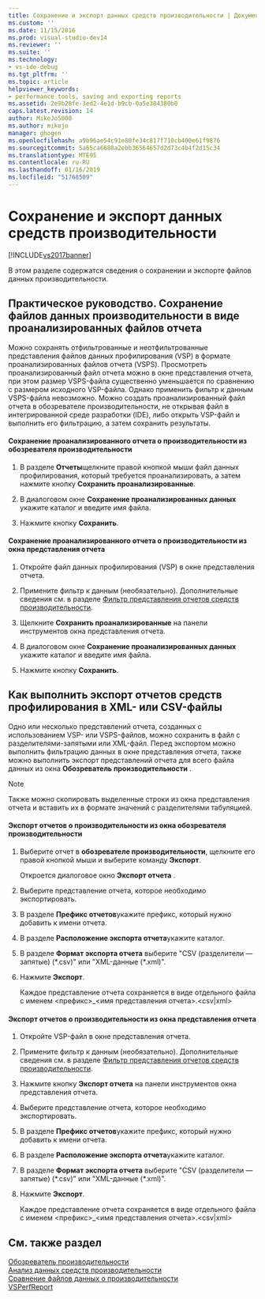 ```yaml
---
title: Сохранение и экспорт данных средств производительности | Документы Майкрософт
ms.custom: ''
ms.date: 11/15/2016
ms.prod: visual-studio-dev14
ms.reviewer: ''
ms.suite: ''
ms.technology:
- vs-ide-debug
ms.tgt_pltfrm: ''
ms.topic: article
helpviewer_keywords:
- performance tools, saving and exporting reports
ms.assetid: 2e9b28fe-3ed2-4e1d-b9cb-0a5e384380b0
caps.latest.revision: 14
author: MikeJo5000
ms.author: mikejo
manager: ghogen
ms.openlocfilehash: a9b96ae54c91e80fe34c817f710cb400e61f9876
ms.sourcegitcommit: 5a65ca6688a2ebb36564657d2d73c4b4f2d15c34
ms.translationtype: MTE95
ms.contentlocale: ru-RU
ms.lasthandoff: 01/16/2019
ms.locfileid: "51768509"
---
```

# <a name="saving-and-exporting-performance-tools-data"></a>Сохранение и экспорт данных средств производительности
[!INCLUDE[vs2017banner](../includes/vs2017banner.md)]

В этом разделе содержатся сведения о сохранении и экспорте файлов данных производительности.  
  
##  <a name="BKMK_Save_Profiler_Data_Files_As_Analyzed_Report_Files"></a> Практическое руководство. Сохранение файлов данных производительности в виде проанализированных файлов отчета  
 Можно сохранять отфильтрованные и неотфильтрованные представления файлов данных профилирования (VSP) в формате проанализированных файлов отчета (VSPS). Просмотреть проанализированный файл отчета можно в окне представления отчета, при этом размер VSPS-файла существенно уменьшается по сравнению с размером исходного VSP-файла. Однако применить фильтр к данным VSPS-файла невозможно. Можно создать проанализированный файл отчета в обозревателе производительности, не открывая файл в интегрированной среде разработки (IDE), либо открыть VSP-файл и выполнить его фильтрацию, а затем сохранить результаты.  
  
#### <a name="to-save-an-analyzed-performance-report-from-the-performance-explorer"></a>Сохранение проанализированного отчета о производительности из обозревателя производительности  
  
1.  В разделе **Отчеты**щелкните правой кнопкой мыши файл данных профилирования, который требуется проанализировать, а затем нажмите кнопку **Сохранить проанализированные**.  
  
2.  В диалоговом окне **Сохранение проанализированных данных** укажите каталог и введите имя файла.  
  
3.  Нажмите кнопку **Сохранить**.  
  
#### <a name="to-save-an-analyzed-performance-report-from-the-report-view-window"></a>Сохранение проанализированного отчета о производительности из окна представления отчета  
  
1.  Откройте файл данных профилирования (VSP) в окне представления отчета.  
  
2.  Примените фильтр к данным (необязательно). Дополнительные сведения см. в разделе [Фильтр представления отчетов средств производительности](../profiling/performance-report-view-filter.md).  
  
3.  Щелкните **Сохранить проанализированные** на панели инструментов окна представления отчета.  
  
4.  В диалоговом окне **Сохранение проанализированных данных** укажите каталог и введите имя файла.  
  
5.  Нажмите кнопку **Сохранить**.  
  
## <a name="how-to-export-profiling-tools-reports-to-an-xml-or-csv-file"></a>Как выполнить экспорт отчетов средств профилирования в XML- или CSV-файлы  
 Одно или несколько представлений отчета, созданных с использованием VSP- или VSPS-файлов, можно сохранить в файл с разделителями-запятыми или XML-файл. Перед экспортом можно выполнить фильтрацию данных в окне представления отчета, также можно выполнить экспорт представлений отчета для всего файла данных из окна **Обозреватель производительности** .  
  
> [!NOTE]
>  Также можно скопировать выделенные строки из окна представления отчета и вставить их в формате значений с разделителями табуляцией.  
  
#### <a name="to-export-performance-reports-from-the-performance-explorer-window"></a>Экспорт отчетов о производительности из окна обозревателя производительности  
  
1.  Выберите отчет в **обозревателе производительности**, щелкните его правой кнопкой мыши и выберите команду **Экспорт**.  
  
     Откроется диалоговое окно **Экспорт отчета** .  
  
2.  Выберите представление отчета, которое необходимо экспортировать.  
  
3.  В разделе **Префикс отчетов**укажите префикс, который нужно добавить к имени отчета.  
  
4.  В разделе **Расположение экспорта отчета**укажите каталог.  
  
5.  В разделе **Формат экспорта отчета** выберите "CSV (разделители — запятые) (*.csv)" или "XML-данные (\*.xml)".  
  
6.  Нажмите **Экспорт**.  
  
     Каждое представление отчета сохраняется в виде отдельного файла с именем \<префикс>_\<имя представления отчета>.\<csv&#124;xml>  
  
#### <a name="to-export-performance-reports-from-the-report-view-window"></a>Экспорт отчетов о производительности из окна представления отчета  
  
1.  Откройте VSP-файл в окне представления отчета.  
  
2.  Примените фильтр к данным (необязательно). Дополнительные сведения см. в разделе [Фильтр представления отчетов средств производительности](../profiling/performance-report-view-filter.md).  
  
3.  Нажмите кнопку **Экспорт отчета** на панели инструментов окна представления отчета.  
  
4.  Выберите представление отчета, которое необходимо экспортировать.  
  
5.  В разделе **Префикс отчетов**укажите префикс, который нужно добавить к имени отчета.  
  
6.  В разделе **Расположение экспорта отчета**укажите каталог.  
  
7.  В разделе **Формат экспорта отчета** выберите "CSV (разделители — запятые) (*.csv)" или "XML-данные (\*.xml)".  
  
8.  Нажмите **Экспорт**.  
  
     Каждое представление отчета сохраняется в виде отдельного файла с именем \<префикс>_\<имя представления отчета>.\<csv&#124;xml>  
  
## <a name="see-also"></a>См. также раздел  
 [Обозреватель производительности](../profiling/performance-explorer.md)   
 [Анализ данных средств производительности](../profiling/analyzing-performance-tools-data.md)   
 [Сравнение файлов данных о производительности](../profiling/comparing-performance-data-files.md)   
 [VSPerfReport](../profiling/vsperfreport.md)



